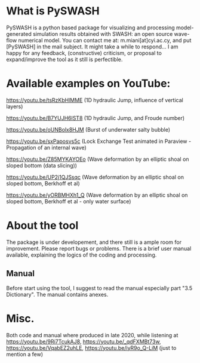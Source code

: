 # What is PySWASH

PySWASH is a python based package for visualizing and processing model-generated simulation results obtained with SWASH: an open source wave-flow numerical model. You can contact me at: m.miani[at]cyi.ac.cy, and put [PySWASH] in the mail subject. It might take a while to respond...
I am happy for any feedback, (constructive) criticism, or proposal to expand/improve the tool as it still is perfectible. 

# Available examples on YouTube:
 
https://youtu.be/tsRzKbHlMME (1D hydraulic Jump, influence of vertical layers)

https://youtu.be/B7YUJH6lST8 (1D hydraulic Jump, and Froude number)

https://youtu.be/oUNBolx8HJM (Burst of underwater salty bubble)

https://youtu.be/sxPaposvs5c (Lock Exchange Test animated in Paraview - Propagation of an internal wave)

https://youtu.be/Z85MYKAYOEo (Wave deformation by an elliptic shoal on sloped bottom (data slicing))

https://youtu.be/UP2j1QJSsqc (Wave deformation by an elliptic shoal on sloped bottom, Berkhoff et al)

https://youtu.be/yORBMHXh1_Q (Wave deformation by an elliptic shoal on sloped bottom, Berkhoff et al - only water surface)

# About the tool

The package is under developement, and there still is a ample room for improvement. Please report bugs or problems. There is a brief user manual available, explaining the logics of the coding and processing. 

## Manual

Before start using the tool, I suggest to read the manual especially part "3.5 Dictionary". The manual contains anexes. 

# Misc.
Both code and manual where produced in late 2020, while listening at https://youtu.be/9Ri7TcukAJ8, https://youtu.be/_qdFXMBt73w, https://youtu.be/VqabEZ2uhLE, 
https://youtu.be/iyR9o_Q-LiM (just to mention a few)
